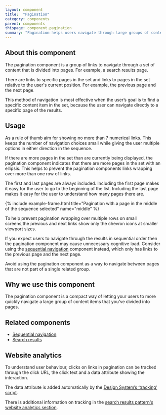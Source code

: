 ```yaml
---
layout: component
title:  "Pagination"
category: components
parent: components
thispage: component.pagination
summary: "Pagination helps users navigate through large groups of content that are separated into pages."
---
```


## About this component

The pagination component is a group of links to navigate through a set of content that is divided into pages. For example, a search results page.

There are links to specific pages in the set and links to pages in the set relative to the user's current position. For example, the previous page and the next page.

This method of navigation is most effective when the user’s goal is to find a specific content item in the set, because the user can navigate directly to a specific page of the results.

## Usage

As a rule of thumb aim for showing no more than 7 numerical links. This keeps the number of navigation choices small while giving the user multiple options in either direction in the sequence.

If there are more pages in the set than are currently being displayed, the pagination component indicates that there are more pages in the set with an ellipsis. This helps to prevent the pagination components links wrapping over more than one row of links.

The first and last pages are always included. Including the first page makes it easy for the user to go to the beginning of the list. Including the last page makes it easy for the user to understand how many pages there are.

{% include example-frame.html title="Pagination with a page in the middle of the sequence selected" name="middle" %}

To help prevent pagination wrapping over multiple rows on small screens,the previous and next links show only the chevron icons at smaller viewport sizes.

If you expect users to navigate through the results in sequential order then the pagination component may cause unnecessary cognitive load. Consider using the [sequential navigation](/components/sequential-navigation/) component instead, which only has links to the previous page and the next page.

Avoid using the pagination component as a way to navigate between pages that are not part of a single related group.

## Why we use this component

The pagination component is a compact way of letting your users to more quickly navigate a large group of content items that you’ve divided into pages.

## Related components

* [Sequential navigation](/components/sequential-navigation/)
* [Search results](/patterns/search-results/)

## Website analytics

To understand user behaviour, clicks on links in pagination can be tracked through the click URL, the click text and a data attribute showing the interaction.

The data attribute is added automatically by the [Design System’s ‘tracking’ script](/get-started/tracking/#tabs).

There is additional information on tracking in the [search results pattern's website analytics section](/patterns/search-results/#website-analytics).
